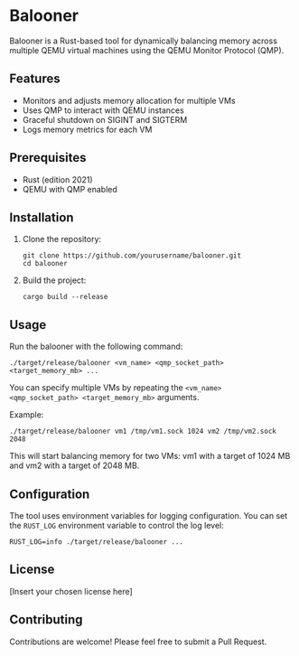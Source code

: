 # Balooner

Balooner is a Rust-based tool for dynamically balancing memory across multiple QEMU virtual machines using the QEMU Monitor Protocol (QMP).

## Features

- Monitors and adjusts memory allocation for multiple VMs
- Uses QMP to interact with QEMU instances
- Graceful shutdown on SIGINT and SIGTERM
- Logs memory metrics for each VM

## Prerequisites

- Rust (edition 2021)
- QEMU with QMP enabled

## Installation

1. Clone the repository:
   ```
   git clone https://github.com/yourusername/balooner.git
   cd balooner
   ```

2. Build the project:
   ```
   cargo build --release
   ```

## Usage

Run the balooner with the following command:

```
./target/release/balooner <vm_name> <qmp_socket_path> <target_memory_mb> ...
```

You can specify multiple VMs by repeating the `<vm_name> <qmp_socket_path> <target_memory_mb>` arguments.

Example:
```
./target/release/balooner vm1 /tmp/vm1.sock 1024 vm2 /tmp/vm2.sock 2048
```

This will start balancing memory for two VMs: vm1 with a target of 1024 MB and vm2 with a target of 2048 MB.

## Configuration

The tool uses environment variables for logging configuration. You can set the `RUST_LOG` environment variable to control the log level:

```
RUST_LOG=info ./target/release/balooner ...
```

## License

[Insert your chosen license here]

## Contributing

Contributions are welcome! Please feel free to submit a Pull Request.
